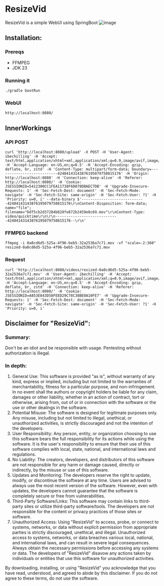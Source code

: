 # ResizeVid
ResizeVid is a simple WebUI using SpringBoot
![image](https://github.com/user-attachments/assets/7aabbd3c-5e03-4bc0-bbb0-20ef6c6280a8)

## Installation:
### Prereqs
- FFMPEG
- JDK 23
### Running it
`./gradle bootRun`
### WebUI
`http://localhost:8080/`

## InnerWorkings
### API POST
```
curl 'http://localhost:8080/upload' -X POST -H 'User-Agent: ibechilling' -H 'Accept: text/html,application/xhtml+xml,application/xml;q=0.9,image/avif,image/webp,image/png,image/svg+xml,*/*;q=0.8' -H 'Accept-Language: en-US,en;q=0.5' -H 'Accept-Encoding: gzip, deflate, br, zstd' -H 'Content-Type: multipart/form-data; boundary=---------------------------42404143143876195079750815176' -H 'Origin: http://localhost:8080' -H 'Connection: keep-alive' -H 'Referer: http://localhost:8080/' -H 'Cookie: JSESSIONID=5412300CC1FEA11738F6D078DBAEC7DB' -H 'Upgrade-Insecure-Requests: 1' -H 'Sec-Fetch-Dest: document' -H 'Sec-Fetch-Mode: navigate' -H 'Sec-Fetch-Site: same-origin' -H 'Sec-Fetch-User: ?1' -H 'Priority: u=0, i' --data-binary $'-----------------------------42404143143876195079750815176\r\nContent-Disposition: form-data; name="file"; filename="6df5cb2d37284b828fe872b2459e8c69.mov"\r\nContent-Type: video/quicktime\r\n\r\n-----------------------------42404143143876195079750815176--\r\n'
```
### FFMPEG backend
`ffmpeg -i 0a0cd6d5-525a-4f96-beb5-32a2536a7c71.mov -vf "scale=-2:360" resized-0a0cd6d5-525a-4f96-beb5-32a2536a7c71.mov`

### Request
```
curl 'http://localhost:8080/videos/resized-0a0cd6d5-525a-4f96-beb5-32a2536a7c71.mov' -H 'User-Agent: ibechilling' -H 'Accept: text/html,application/xhtml+xml,application/xml;q=0.9,image/avif,image/webp,image/png,image/svg+xml,*/*;q=0.8' -H 'Accept-Language: en-US,en;q=0.5' -H 'Accept-Encoding: gzip, deflate, br, zstd' -H 'Connection: keep-alive' -H 'Referer: http://localhost:8080/' -H 'Cookie: JSESSIONID=A853E843D58FEED29C78C38BE0A10FE7' -H 'Upgrade-Insecure-Requests: 1' -H 'Sec-Fetch-Dest: document' -H 'Sec-Fetch-Mode: navigate' -H 'Sec-Fetch-Site: same-origin' -H 'Sec-Fetch-User: ?1' -H 'Priority: u=0, i'
```


## Disclaimer for "ResizeVid":

### Summary: 
Don't be an idiot and be responsible with usage. Pentesting without authorization is illegal.

### In depth: 
1. General Use: This software is provided "as is", without warranty of any kind, express or implied, including but not limited to the warranties of merchantability, fitness for a particular purpose, and non-infringement. In no event shall the authors or copyright holders be liable for any claim, damages or other liability, whether in an action of contract, tort or otherwise, arising from, out of or in connection with the software or the use or other dealings in the software.
2. Potential Misuse: The software is designed for legitimate purposes only. Any misuse, including but not limited to illegal, unethical, or unauthorized activities, is strictly discouraged and not the intention of the developers.
3. User Responsibility: Any person, entity, or organization choosing to use this software bears the full responsibility for its actions while using the software. It is the user's responsibility to ensure that their use of this software complies with local, state, national, and international laws and regulations.
4. No Liability: The creators, developers, and distributors of this software are not responsible for any harm or damage caused, directly or indirectly, by the misuse or use of this software.
5. Updates and Monitoring: The developers reserve the right to update, modify, or discontinue the software at any time. Users are advised to always use the most recent version of the software. However, even with updates, the developers cannot guarantee that the software is completely secure or free from vulnerabilities.
6. Third-Party Software/Links: This software may contain links to third-party sites or utilize third-party software/tools. The developers are not responsible for the content or privacy practices of those sites or software.
7. Unauthorized Access: Using "ResizeVid" to access, probe, or connect to systems, networks, or data without explicit permission from appropriate parties is strictly discouraged, unethical, and illegal. Unauthorized access to systems, networks, or data breaches various local, national, and international laws, and can result in severe legal consequences. Always obtain the necessary permissions before accessing any systems or data. The developers of "ResizeVid" disavow any actions taken by individuals or entities that use this software for unauthorized activities.

By downloading, installing, or using "ResizeVid" you acknowledge that you have read, understood, and agreed to abide by this disclaimer. If you do not agree to these terms, do not use the software.
